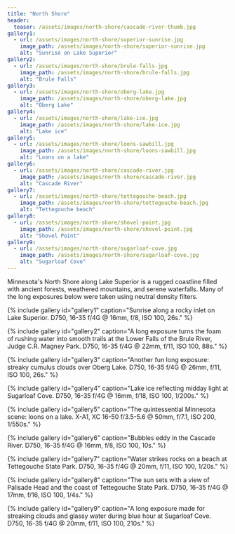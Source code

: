 ```yaml
---
title: "North Shore"
header:
  teaser: /assets/images/north-shore/cascade-river-thumb.jpg
gallery1:
  - url: /assets/images/north-shore/superior-sunrise.jpg
    image_path: /assets/images/north-shore/superior-sunrise.jpg
    alt: "Sunrise on Lake Superior"
gallery2:
  - url: /assets/images/north-shore/brule-falls.jpg
    image_path: /assets/images/north-shore/brule-falls.jpg
    alt: "Brule Falls"
gallery3:
  - url: /assets/images/north-shore/oberg-lake.jpg
    image_path: /assets/images/north-shore/oberg-lake.jpg
    alt: "Oberg Lake"
gallery4:
  - url: /assets/images/north-shore/lake-ice.jpg
    image_path: /assets/images/north-shore/lake-ice.jpg
    alt: "Lake ice"
gallery5:
  - url: /assets/images/north-shore/loons-sawbill.jpg
    image_path: /assets/images/north-shore/loons-sawbill.jpg
    alt: "Loons on a lake"
gallery6:
  - url: /assets/images/north-shore/cascade-river.jpg
    image_path: /assets/images/north-shore/cascade-river.jpg
    alt: "Cascade River"
gallery7:
  - url: /assets/images/north-shore/tettegouche-beach.jpg
    image_path: /assets/images/north-shore/tettegouche-beach.jpg
    alt: "Tettegouche beach"
gallery8:
  - url: /assets/images/north-shore/shovel-point.jpg
    image_path: /assets/images/north-shore/shovel-point.jpg
    alt: "Shovel Point"
gallery9:
  - url: /assets/images/north-shore/sugarloaf-cove.jpg
    image_path: /assets/images/north-shore/sugarloaf-cove.jpg
    alt: "Sugarloaf Cove"
---
```


Minnesota's North Shore along Lake Superior is a rugged coastline filled with ancient forests, weathered mountains, and serene waterfalls. Many of the long exposures below were taken using neutral density filters.

{% include gallery id="gallery1" caption="Sunrise along a rocky inlet on Lake Superior. D750, 16-35 f/4G @ 16mm, f/8, ISO 100, 26s." %}

{% include gallery id="gallery2" caption="A long exposure turns the foam of rushing water into smooth trails at the Lower Falls of the Brule River, Judge C.R. Magney Park. D750, 16-35 f/4G @ 22mm, f/11, ISO 100, 88s." %}

{% include gallery id="gallery3" caption="Another fun long exposure: streaky cumulus clouds over Oberg Lake. D750, 16-35 f/4G @ 26mm, f/11, ISO 100, 26s." %}

{% include gallery id="gallery4" caption="Lake ice reflecting midday light at Sugarloaf Cove. D750, 16-35 f/4G @ 16mm, f/18, ISO 100, 1/200s." %}

{% include gallery id="gallery5" caption="The quintessential Minnesota scene: loons on a lake. X-A1, XC 16-50 f/3.5-5.6 @ 50mm, f/7.1, ISO 200, 1/550s." %}

{% include gallery id="gallery6" caption="Bubbles eddy in the Cascade River. D750, 16-35 f/4G @ 16mm, f/8, ISO 100, 10s." %}

{% include gallery id="gallery7" caption="Water strikes rocks on a beach at Tettegouche State Park. D750, 16-35 f/4G @ 20mm, f/11, ISO 100, 1/20s." %}

{% include gallery id="gallery8" caption="The sun sets with a view of Palisade Head and the coast of Tettegouche State Park. D750, 16-35 f/4G @ 17mm, f/16, ISO 100, 1/4s." %}

{% include gallery id="gallery9" caption="A long exposure made for streaking clouds and glassy water during blue hour at Sugarloaf Cove. D750, 16-35 f/4G @ 20mm, f/11, ISO 100, 210s." %}

